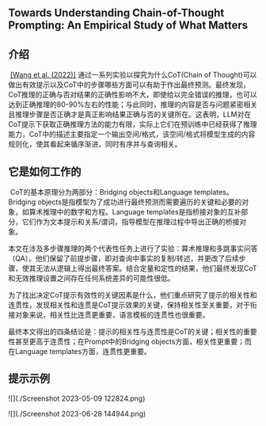 ## Towards Understanding Chain-of-Thought Prompting: An Empirical Study of What Matters



## 介绍

​		[\[Wang et al. (2022)\]](https://arxiv.org/abs/2212.10001) 通过一系列实验以探究为什么CoT(Chain of Thought)可以做出有效提示以及CoT中的步骤哪些方面可以有助于作出最终预测。最终发现，CoT推理的正确与否对结果的正确性影响不大，即使给以完全错误的推理，也可以达到正确推理的80-90%左右的性能；与此同时，推理的内容是否与问题紧密相关且推理步骤是否正确才是真正影响结果正确与否的关键所在。这表明，LLM对在CoT提示下获取正确推理方法的能力有限，实际上它们在预训练中已经获得了推理能力，CoT中的描述主要指定一个输出空间/格式，该空间/格式将模型生成的内容规则化，使其看起来循序渐进，同时有序并与查询相关。

## 它是如何工作的

​		CoT的基本原理分为两部分：Bridging objects和Language templates。Bridging objects是指模型为了成功进行最终预测而需要遍历的关键和必要的对象，如算术推理中的数字和方程。Language templates是指桥接对象的互补部分，它们作为文本提示和关系/谓词，指导模型在推理过程中导出正确的桥接对象。

​		本文在涉及多步骤推理的两个代表性任务上进行了实验：算术推理和多跳事实问答（QA）。他们保留了前提步骤，即对查询中事实的复制/转述，并更改了后续步骤，使其无法从逻辑上得出最终答案。结合定量和定性的结果，他们最终发现CoT和无效推理设置之间存在任何系统差异的可能性很低。

​		为了找出决定CoT提示有效性的关键因素是什么，他们重点研究了提示的相关性和连贯性，发现相关性和连贯是CoT提示效果的关键，保持相关性至关重要，对于衔接对象来说，相关性比连贯更重要，语言模板的连贯性也很重要。

​		最终本文得出的四条结论是：提示的相关性与连贯性是CoT的关键；相关性的重要性甚至更高于连贯性；在Prompt中的Bridging objects方面，相关性更重要；而在Language templates方面，连贯性更重要。

## 提示示例

![](./Screenshot 2023-05-09 122824.png)

![](./Screenshot 2023-06-28 144944.png)